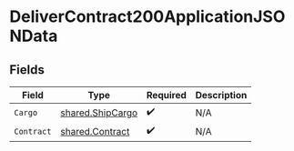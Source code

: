 # DeliverContract200ApplicationJSONData


## Fields

| Field                                                | Type                                                 | Required                                             | Description                                          |
| ---------------------------------------------------- | ---------------------------------------------------- | ---------------------------------------------------- | ---------------------------------------------------- |
| `Cargo`                                              | [shared.ShipCargo](../../models/shared/shipcargo.md) | :heavy_check_mark:                                   | N/A                                                  |
| `Contract`                                           | [shared.Contract](../../models/shared/contract.md)   | :heavy_check_mark:                                   | N/A                                                  |